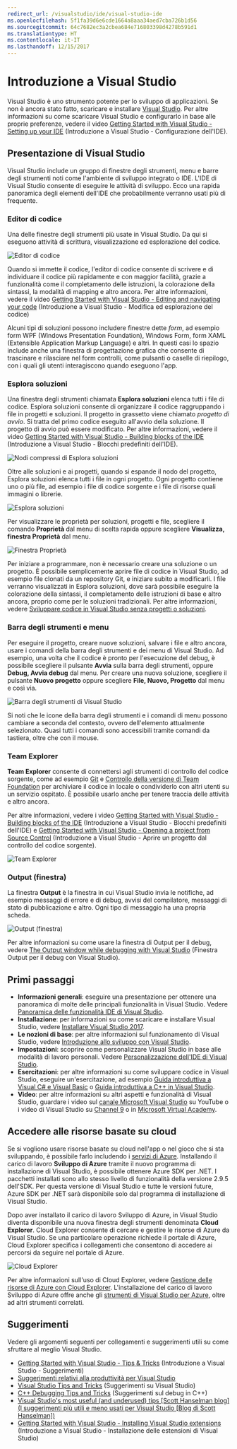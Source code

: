 ```yaml
---
redirect_url: /visualstudio/ide/visual-studio-ide
ms.openlocfilehash: 5f1fa39d6e6cde1664a8aaa34aed7cba726b1d56
ms.sourcegitcommit: 64c7682ec3a2cbea684e716803398d4278b591d1
ms.translationtype: HT
ms.contentlocale: it-IT
ms.lasthandoff: 12/15/2017
---
```

# <a name="get-started-with-visual-studio"></a>Introduzione a Visual Studio
Visual Studio è uno strumento potente per lo sviluppo di applicazioni. Se non è ancora stato fatto, scaricare e installare [Visual Studio](https://www.visualstudio.com/vs/). Per altre informazioni su come scaricare Visual Studio e configurarlo in base alle proprie preferenze, vedere il video [Getting Started with Visual Studio - Setting up your IDE](https://www.youtube.com/watch?v=xLCedknQkN0&list=PLReL099Y5nRfw6VNvzMkv0sabT2crbSpK&index=1) (Introduzione a Visual Studio - Configurazione dell'IDE).

## <a name="visual-studio-tour"></a>Presentazione di Visual Studio
Visual Studio include un gruppo di finestre degli strumenti, menu e barre degli strumenti noti come l'ambiente di sviluppo integrato o IDE. L'IDE di Visual Studio consente di eseguire le attività di sviluppo. Ecco una rapida panoramica degli elementi dell'IDE che probabilmente verranno usati più di frequente.

### <a name="code-editor"></a>Editor di codice
Una delle finestre degli strumenti più usate in Visual Studio. Da qui si eseguono attività di scrittura, visualizzazione ed esplorazione del codice.

![Editor di codice](../ide/media/VSIDE_CodeWindow.png)

Quando si immette il codice, l'editor di codice consente di scrivere e di individuare il codice più rapidamente e con maggior facilità, grazie a funzionalità come il completamento delle istruzioni, la colorazione della sintassi, la modalità di mapping e altro ancora. Per altre informazioni, vedere il video [Getting Started with Visual Studio - Editing and navigating your code](https://www.youtube.com/watch?v=4glwwioCVjA&list=PLReL099Y5nRfw6VNvzMkv0sabT2crbSpK&index=5) (Introduzione a Visual Studio - Modifica ed esplorazione del codice)

Alcuni tipi di soluzioni possono includere finestre dette *form*, ad esempio form WPF (Windows Presentation Foundation), Windows Form, form XAML (Extensible Application Markup Language) e altri. In questi casi lo spazio include anche una finestra di progettazione grafica che consente di trascinare e rilasciare nel form controlli, come pulsanti o caselle di riepilogo, con i quali gli utenti interagiscono quando eseguono l'app.

### <a name="solution-explorer"></a>Esplora soluzioni
Una finestra degli strumenti chiamata **Esplora soluzioni** elenca tutti i file di codice. Esplora soluzioni consente di organizzare il codice raggruppando i file in progetti e soluzioni. Il progetto in grassetto viene chiamato *progetto di avvio*. Si tratta del primo codice eseguito all'avvio della soluzione. Il progetto di avvio può essere modificato. Per altre informazioni, vedere il video [Getting Started with Visual Studio - Building blocks of the IDE](https://www.youtube.com/watch?v=JHc3_gsCmZg&index=2&list=PLReL099Y5nRfw6VNvzMkv0sabT2crbSpK) (Introduzione a Visual Studio - Blocchi predefiniti dell'IDE).

![Nodi compressi di Esplora soluzioni](../ide/media/VSIDE_SolutionExplorer2_callouts.png)

 Oltre alle soluzioni e ai progetti, quando si espande il nodo del progetto, Esplora soluzioni elenca tutti i file in ogni progetto. Ogni progetto contiene uno o più file, ad esempio i file di codice sorgente e i file di risorse quali immagini o librerie.

![Esplora soluzioni](../ide/media/VSIDE_SolutionExplorer3.png)

Per visualizzare le proprietà per soluzioni, progetti e file, scegliere il comando **Proprietà** dal menu di scelta rapida oppure scegliere **Visualizza, finestra Proprietà** dal menu.

![Finestra Proprietà](../ide/media/VSIDE_SolutionExplorer4.png)

Per iniziare a programmare, non è necessario creare una soluzione o un progetto. È possibile semplicemente aprire file di codice in Visual Studio, ad esempio file clonati da un repository Git, e iniziare subito a modificarli. I file verranno visualizzati in Esplora soluzioni, dove sarà possibile eseguire la colorazione della sintassi, il completamento delle istruzioni di base e altro ancora, proprio come per le soluzioni tradizionali. Per altre informazioni, vedere [Sviluppare codice in Visual Studio senza progetti o soluzioni](../ide/develop-code-in-visual-studio-without-projects-or-solutions.md).

### <a name="toolbar-and-menus"></a>Barra degli strumenti e menu
Per eseguire il progetto, creare nuove soluzioni, salvare i file e altro ancora, usare i comandi della barra degli strumenti e dei menu di Visual Studio. Ad esempio, una volta che il codice è pronto per l'esecuzione del debug, è possibile scegliere il pulsante **Avvia** sulla barra degli strumenti, oppure **Debug, Avvia debug** dal menu. Per creare una nuova soluzione, scegliere il pulsante **Nuovo progetto** oppure scegliere **File, Nuovo, Progetto** dal menu e così via.

![Barra degli strumenti di Visual Studio](../ide/media/VSIDE_SolutionExplorer5_callouts.png)

Si noti che le icone della barra degli strumenti e i comandi di menu possono cambiare a seconda del contesto, ovvero dell'elemento attualmente selezionato. Quasi tutti i comandi sono accessibili tramite comandi da tastiera, oltre che con il mouse.

### <a name="team-explorer"></a>Team Explorer
**Team Explorer** consente di connettersi agli strumenti di controllo del codice sorgente, come ad esempio [Git](https://git-scm.com/) e [Controllo della versione di Team Foundation](https://www.visualstudio.com/en-us/docs/tfvc/overview) per archiviare il codice in locale o condividerlo con altri utenti su un servizio ospitato. È possibile usarlo anche per tenere traccia delle attività e altro ancora.

Per altre informazioni, vedere i video [Getting Started with Visual Studio - Building blocks of the IDE](https://www.youtube.com/watch?v=JHc3_gsCmZg&index=2&list=PLReL099Y5nRfw6VNvzMkv0sabT2crbSpK) (Introduzione a Visual Studio - Blocchi predefiniti dell'IDE) e [Getting Started with Visual Studio - Opening a project from Source Control](https://www.youtube.com/watch?v=pc9vX_4RGV4&list=PLReL099Y5nRfw6VNvzMkv0sabT2crbSpK&index=3) (Introduzione a Visual Studio - Aprire un progetto dal controllo del codice sorgente).

![Team Explorer](../ide/media/TeamExplorer.png)

### <a name="output-window"></a>Output (finestra)
La finestra **Output** è la finestra in cui Visual Studio invia le notifiche, ad esempio messaggi di errore e di debug, avvisi del compilatore, messaggi di stato di pubblicazione e altro. Ogni tipo di messaggio ha una propria scheda.

![Output (finestra)](../ide/media/VSIDE_OutputWindow.png)

Per altre informazioni su come usare la finestra di Output per il debug, vedere [The Output window while debugging with Visual Studio](https://blogs.msdn.microsoft.com/visualstudioalm/2015/02/09/the-output-window-while-debugging-with-visual-studio/) (Finestra Output per il debug con Visual Studio).

## <a name="first-steps"></a>Primi passaggi
- **Informazioni generali**: eseguire una presentazione per ottenere una panoramica di molte delle principali funzionalità in Visual Studio. Vedere [Panoramica delle funzionalità IDE di Visual Studio](../ide/visual-studio-ide.md).
- **Installazione**: per informazioni su come scaricare e installare Visual Studio, vedere [Installare Visual Studio 2017](../install/install-visual-studio.md).
- **Le nozioni di base**: per altre informazioni sul funzionamento di Visual Studio, vedere [Introduzione allo sviluppo con Visual Studio](../ide/get-started-developing-with-visual-studio.md).
- **Impostazioni**: scoprire come personalizzare Visual Studio in base alle modalità di lavoro personali. Vedere [Personalizzazione dell'IDE di Visual Studio](../ide/personalizing-the-visual-studio-ide.md).
- **Esercitazioni**: per altre informazioni su come sviluppare codice in Visual Studio, eseguire un'esercitazione, ad esempio [Guida introduttiva a Visual C# e Visual Basic](../ide/getting-started-with-visual-csharp-and-visual-basic.md) o [Guida introduttiva a C++ in Visual Studio](../ide/getting-started-with-cpp-in-visual-studio.md).
- **Video**: per altre informazioni su altri aspetti e funzionalità di Visual Studio, guardare i video sul [canale Microsoft Visual Studio](https://www.youtube.com/user/VisualStudio/videos) su YouTube o i video di Visual Studio su [Channel 9](https://channel9.msdn.com/Tags/visual+studio) o in [Microsoft Virtual Academy](https://mva.microsoft.com/product-training/visual-studio-courses#!jobf=Developer).

## <a name="access-cloud-based-resources"></a>Accedere alle risorse basate su cloud
Se si vogliono usare risorse basate su cloud nell'app o nel gioco che si sta sviluppando, è possibile farlo includendo i [servizi di Azure](https://azure.microsoft.com/en-us/services/). Installando il carico di lavoro **Sviluppo di Azure** tramite il nuovo programma di installazione di Visual Studio, è possibile ottenere Azure SDK per .NET. I pacchetti installati sono allo stesso livello di funzionalità della versione 2.9.5 dell'SDK. Per questa versione di Visual Studio e tutte le versioni future, Azure SDK per .NET sarà disponibile solo dal programma di installazione di Visual Studio.

Dopo aver installato il carico di lavoro Sviluppo di Azure, in Visual Studio diventa disponibile una nuova finestra degli strumenti denominata **Cloud Explorer**. Cloud Explorer consente di cercare e gestire le risorse di Azure da Visual Studio. Se una particolare operazione richiede il portale di Azure, Cloud Explorer specifica i collegamenti che consentono di accedere ai percorsi da seguire nel portale di Azure.

![Cloud Explorer](../ide/media/VSIDE_CloudExplorer.png)

Per altre informazioni sull'uso di Cloud Explorer, vedere [Gestione delle risorse di Azure con Cloud Explorer](https://azure.microsoft.com/en-us/documentation/articles/vs-azure-tools-resources-managing-with-cloud-explorer/).
L'installazione del carico di lavoro Sviluppo di Azure offre anche gli [strumenti di Visual Studio per Azure](https://www.visualstudio.com/vs/azure-tools/), oltre ad altri strumenti correlati.

## <a name="tips-and-tricks"></a>Suggerimenti
Vedere gli argomenti seguenti per collegamenti e suggerimenti utili su come sfruttare al meglio Visual Studio.
- [Getting Started with Visual Studio - Tips & Tricks](https://www.youtube.com/watch?v=vmXqGwn1Glk&list=PLReL099Y5nRfw6VNvzMkv0sabT2crbSpK&index=4) (Introduzione a Visual Studio - Suggerimenti)
- [Suggerimenti relativi alla produttività per Visual Studio](../ide/productivity-tips-for-visual-studio.md)
- [Visual Studio Tips and Tricks](https://channel9.msdn.com/events/TechEd/2013/DEV-B353) (Suggerimenti su Visual Studio)
- [C++ Debugging Tips and Tricks](https://channel9.msdn.com/Shows/Visual-Studio-Toolbox/C-Plus-Plus-Debugging-Tips-and-Tricks) (Suggerimenti sul debug in C++)
- [Visual Studio's most useful (and underused) tips [Scott Hanselman blog] (I suggerimenti più utili e meno usati per Visual Studio [Blog di Scott Hanselman])](https://www.hanselman.com/blog/VisualStudiosMostUsefulAndUnderusedTips.aspx)
- [Getting Started with Visual Studio - Installing Visual Studio extensions](https://www.youtube.com/watch?v=MWLLQaknRZY&list=PLReL099Y5nRfw6VNvzMkv0sabT2crbSpK&index=7) (Introduzione a Visual Studio - Installazione delle estensioni di Visual Studio)
